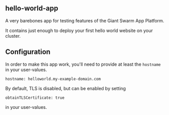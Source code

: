 hello-world-app
---------------

A very barebones app for testing features of the Giant Swarm App Platform.

It contains just enough to deploy your first hello world website on your cluster.

## Configuration

In order to make this app work, you'll need to provide at least the `hostname` in your user-values.

```
hostname: helloworld.my-example-domain.com
```

By default, TLS is disabled, but can be enabled by setting

```
obtainTLSCertificate: true
```

in your user-values.
